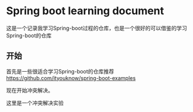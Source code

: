 # Spring boot learning document

这是一个记录我学习Spring-boot过程的仓库，也是一个很好的可以借鉴的学习Spring-boot的仓库

## 开始

首先是一些很适合学习Spring-boot的仓库推荐  https://github.com/ityouknow/spring-boot-examples


现在开始冲突解决。



这里是一个冲突解决实验
